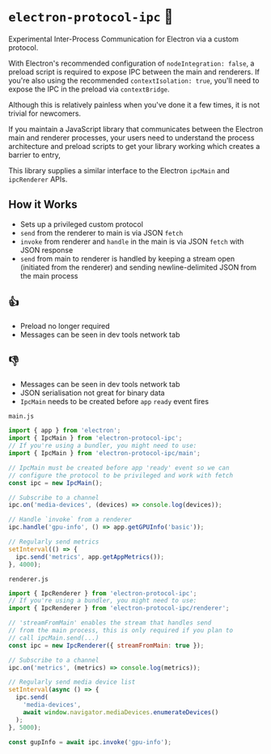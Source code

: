 # `electron-protocol-ipc` 💫

Experimental Inter-Process Communication for Electron via a custom protocol.

With Electron's recommended configuration of `nodeIntegration: false`, a preload
script is required to expose IPC between the main and renderers. If you're also
using the recommended `contextIsolation: true`, you'll need to expose the IPC in
the preload via `contextBridge`.

Although this is relatively painless when you've done it a few times, it is not
trivial for newcomers.

If you maintain a JavaScript library that communicates between the
Electron main and renderer processes, your users need to understand the
process architecture and preload scripts to get your library working which
creates a barrier to entry,

This library supplies a similar interface to the Electron `ipcMain` and
`ipcRenderer` APIs.

## How it Works

- Sets up a privileged custom protocol
- `send` from the renderer to main is via JSON `fetch`
- `invoke` from renderer and `handle` in the main is via JSON `fetch` with JSON response
- `send` from main to renderer is handled by keeping a stream open (initiated
  from the renderer) and sending newline-delimited JSON from the main process

## 👍

- Preload no longer required
- Messages can be seen in dev tools network tab

## 👎

- Messages can be seen in dev tools network tab
- JSON serialisation not great for binary data
- `IpcMain` needs to be created before `app` `ready` event fires

`main.js`

```js
import { app } from 'electron';
import { IpcMain } from 'electron-protocol-ipc';
// If you're using a bundler, you might need to use:
import { IpcMain } from 'electron-protocol-ipc/main';

// IpcMain must be created before app 'ready' event so we can
// configure the protocol to be privileged and work with fetch
const ipc = new IpcMain();

// Subscribe to a channel
ipc.on('media-devices', (devices) => console.log(devices));

// Handle `invoke` from a renderer
ipc.handle('gpu-info', () => app.getGPUInfo('basic'));

// Regularly send metrics
setInterval(() => {
  ipc.send('metrics', app.getAppMetrics());
}, 4000);
```

`renderer.js`

```js
import { IpcRenderer } from 'electron-protocol-ipc';
// If you're using a bundler, you might need to use:
import { IpcRenderer } from 'electron-protocol-ipc/renderer';

// 'streamFromMain' enables the stream that handles send
// from the main process, this is only required if you plan to
// call ipcMain.send(...)
const ipc = new IpcRenderer({ streamFromMain: true });

// Subscribe to a channel
ipc.on('metrics', (metrics) => console.log(metrics));

// Regularly send media device list
setInterval(async () => {
  ipc.send(
    'media-devices',
    await window.navigator.mediaDevices.enumerateDevices()
  );
}, 5000);

const gupInfo = await ipc.invoke('gpu-info');
```
